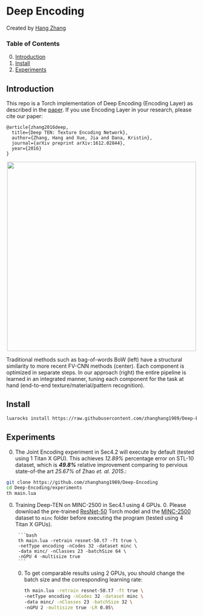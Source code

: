 # Deep Encoding
Created by [Hang Zhang](http://hangzh.com/)

### Table of Contents
0. [Introduction](#introduction)
0. [Install](#install)
0. [Experiments](#experiments)

## Introduction
This repo is a Torch implementation of Deep Encoding (Encoding Layer) as described in the [paper](https://arxiv.org/pdf/1612.02844.pdf). If you use Encoding Layer in your research, please cite our paper:

```
@article{zhang2016deep,
  title={Deep TEN: Texture Encoding Network},
  author={Zhang, Hang and Xue, Jia and Dana, Kristin},
  journal={arXiv preprint arXiv:1612.02844},
  year={2016}
}
```

<div style="text-align:center"><img src ="https://raw.githubusercontent.com/zhanghang1989/Deep-Encoding/master/images/compare3.png" width="500" /></div>	

 Traditional methods such as bag-of-words BoW (left) have a structural similarity to more recent FV-CNN methods (center). Each component is optimized in separate steps. In our approach (right) the entire pipeline is learned in an integrated manner, tuning each component for the task at hand (end-to-end texture/material/pattern recognition).


## Install
```bash
luarocks install https://raw.githubusercontent.com/zhanghang1989/Deep-Encoding/master/deep-encoding-scm-1.rockspec
```

## Experiments
0. The Joint Encoding experiment in Sec4.2 will execute by default (tested using 1 Titan X GPU). This achieves *12.89%* percentage error on STL-10 dataset, which is ***49.8%*** relative improvement comparing to pervious state-of-the art *25.67%* of Zhao *et. al. 2015*.:

  ```bash
  git clone https://github.com/zhanghang1989/Deep-Encoding
  cd Deep-Encoding/experiments
  th main.lua
  ```
0. Training Deep-TEN on MINC-2500 in Sec4.1 using 4 GPUs. 
	0. Please download the pre-trained
[ResNet-50](https://d2j0dndfm35trm.cloudfront.net/resnet-50.t7) Torch model 
and the [MINC-2500](http://opensurfaces.cs.cornell.edu/static/minc/minc-2500.tar.gz) dataset to ``minc`` folder before executing the program (tested using 4 Titan X GPUs). 

		```bash
		th main.lua -retrain resnet-50.t7 -ft true \
		-netType encoding -nCodes 32 -dataset minc \
		-data minc/ -nClasses 23 -batchSize 64 \
		-nGPU 4 -multisize true
		```
	
	0. To get comparable results using 2 GPUs, you should change the batch size and the corresponding learning rate:
  
		```bash
		th main.lua -retrain resnet-50.t7 -ft true \
		-netType encoding -nCodes 32 -dataset minc \
		-data minc/ -nClasses 23 -batchSize 32 \
		-nGPU 2 -multisize true -LR 0.05\
		```
